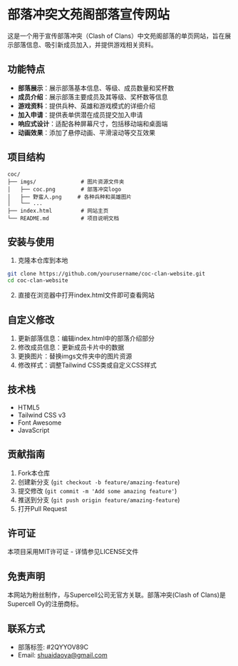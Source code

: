 # 部落冲突文苑阁部落宣传网站

这是一个用于宣传部落冲突（Clash of Clans）中文苑阁部落的单页网站，旨在展示部落信息、吸引新成员加入，并提供游戏相关资料。

## 功能特点

- **部落展示**：展示部落基本信息、等级、成员数量和奖杯数
- **成员介绍**：展示部落主要成员及其等级、奖杯数等信息
- **游戏资料**：提供兵种、英雄和游戏模式的详细介绍
- **加入申请**：提供表单供潜在成员提交加入申请
- **响应式设计**：适配各种屏幕尺寸，包括移动端和桌面端
- **动画效果**：添加了悬停动画、平滑滚动等交互效果

## 项目结构

```
coc/
├── imgs/              # 图片资源文件夹
│   ├── coc.png        # 部落冲突logo
│   ├── 野蛮人.png     # 各种兵种和英雄图片
│   └── ...
├── index.html         # 网站主页
└── README.md          # 项目说明文档
```

## 安装与使用

1. 克隆本仓库到本地
```bash
git clone https://github.com/yourusername/coc-clan-website.git
cd coc-clan-website
```

2. 直接在浏览器中打开index.html文件即可查看网站

## 自定义修改

1. 更新部落信息：编辑index.html中的部落介绍部分
2. 修改成员信息：更新成员卡片中的数据
3. 更换图片：替换imgs文件夹中的图片资源
4. 修改样式：调整Tailwind CSS类或自定义CSS样式

## 技术栈

- HTML5
- Tailwind CSS v3
- Font Awesome
- JavaScript

## 贡献指南

1. Fork本仓库
2. 创建新分支 (`git checkout -b feature/amazing-feature`)
3. 提交修改 (`git commit -m 'Add some amazing feature'`)
4. 推送到分支 (`git push origin feature/amazing-feature`)
5. 打开Pull Request

## 许可证

本项目采用MIT许可证 - 详情参见LICENSE文件

## 免责声明

本网站为粉丝制作，与Supercell公司无官方关联。部落冲突(Clash of Clans)是Supercell Oy的注册商标。

## 联系方式

- 部落标签: #2QYYOV89C
- Email: shuaidaoya@gmail.com